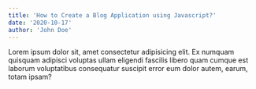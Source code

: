 ```yaml
---
title: 'How to Create a Blog Application using Javascript?'
date: '2020-10-17'
author: 'John Doe'
---
```


Lorem ipsum dolor sit, amet consectetur adipisicing elit. Ex numquam quisquam adipisci voluptas ullam eligendi fascilis libero quam cumque est laborum voluptatibus consequatur suscipit error eum dolor autem, earum, totam ipsam?
